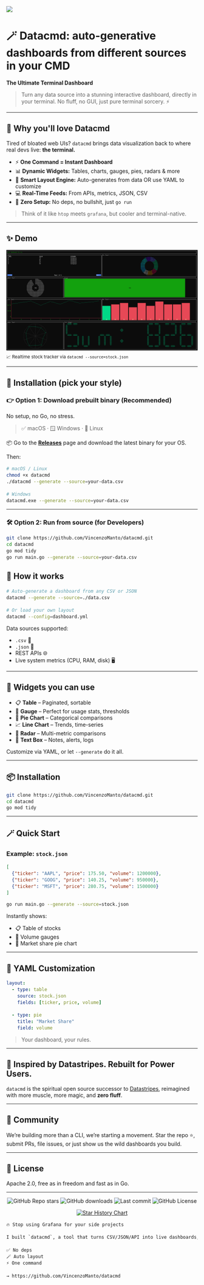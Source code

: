 ![](https://goreportcard.com/report/github.com/VincenzoManto/Datacmd)


# 🪄 Datacmd: auto-generative dashboards from different sources in your CMD

**The Ultimate Terminal Dashboard**

> Turn any data source into a stunning interactive dashboard,  directly in your terminal. No fluff, no GUI, just pure terminal sorcery. ⚡

---

## 🚀 Why you'll love Datacmd

Tired of bloated web UIs? `datacmd` brings data visualization back to where real devs live: **the terminal.**

- ⚡ **One Command = Instant Dashboard**
- 📊 **Dynamic Widgets:** Tables, charts, gauges, pies, radars & more
- 🧠 **Smart Layout Engine:** Auto-generates from data OR use YAML to customize
- 💻 **Real-Time Feeds:** From APIs, metrics, JSON, CSV
- 🧼 **Zero Setup:** No deps, no bullshit,  just `go run`

> Think of it like `htop` meets `grafana`, but cooler and terminal-native.

---

## ✨ Demo

![screen-gif](doc/screen.png)  
<sub>📈 Realtime stock tracker via `datacmd --source=stock.json`</sub>

---

## 🧰 Installation (pick your style)

### 👉 Option 1: **Download prebuilt binary (Recommended)**

No setup, no Go, no stress.

> ✅ macOS · 🪟 Windows · 🐧 Linux

📦 Go to the [**Releases**](https://github.com/VincenzoManto/datacmd/releases) page and download the latest binary for your OS.

Then:

```bash
# macOS / Linux
chmod +x datacmd
./datacmd --generate --source=your-data.csv

# Windows
datacmd.exe --generate --source=your-data.csv
```

---

### 🛠 Option 2: **Run from source (for Developers)**

```bash
git clone https://github.com/VincenzoManto/datacmd.git
cd datacmd
go mod tidy
go run main.go --generate --source=your-data.csv
```


## 🧠 How it works

```bash
# Auto-generate a dashboard from any CSV or JSON
datacmd --generate --source=./data.csv

# Or load your own layout
datacmd --config=dashboard.yml
```

Data sources supported:

* `.csv` 📂
* `.json` 📜
* REST APIs 🌐
* Live system metrics (CPU, RAM, disk) 🖥️

---

## 🧩 Widgets you can use

* 📋 **Table** – Paginated, sortable
* 🎯 **Gauge** – Perfect for usage stats, thresholds
* 🍰 **Pie Chart** – Categorical comparisons
* 📈 **Line Chart** – Trends, time-series
* 📡 **Radar** – Multi-metric comparisons
* 💬 **Text Box** – Notes, alerts, logs

Customize via YAML, or let `--generate` do it all.

---

## 📦 Installation

```bash
git clone https://github.com/VincenzoManto/datacmd.git
cd datacmd
go mod tidy
```

---

## 🪄 Quick Start

### Example: `stock.json`

```json
[
  {"ticker": "AAPL", "price": 175.50, "volume": 1200000},
  {"ticker": "GOOG", "price": 140.25, "volume": 950000},
  {"ticker": "MSFT", "price": 280.75, "volume": 1500000}
]
```

```bash
go run main.go --generate --source=stock.json
```

Instantly shows:

* 📋 Table of stocks
* 🎯 Volume gauges
* 🍰 Market share pie chart

---

## 🎨 YAML Customization

```yaml
layout:
  - type: table
    source: stock.json
    fields: [ticker, price, volume]

  - type: pie
    title: "Market Share"
    field: volume
```

> Your dashboard, your rules.

---

## 🧬 Inspired by Datastripes. Rebuilt for Power Users.

`datacmd` is the spiritual open source successor to [Datastripes](https://datastripes.com), reimagined with more muscle, more magic, and **zero fluff**.

---

## 🤝 Community

We’re building more than a CLI,  we’re starting a movement.
Star the repo ⭐, submit PRs, file issues, or just show us the wild dashboards you build.

---

## 📝 License

Apache 2.0,  free as in freedom and fast as in Go.

---

<p align="center">
  <img alt="GitHub Repo stars" src="https://img.shields.io/github/stars/VincenzoManto/datacmd?style=social">
  <img alt="GitHub downloads" src="https://img.shields.io/github/downloads/VincenzoManto/datacmd/total">
  <img alt="Last commit" src="https://img.shields.io/github/last-commit/VincenzoManto/datacmd">
  <img alt="GitHub License" src="https://img.shields.io/github/license/VincenzoManto/datacmd">
</p>

<p align="center">
  <a href="https://star-history.com/#VincenzoManto/datacmd&Date">
    <img src="https://api.star-history.com/svg?repos=VincenzoManto/datacmd&type=Date" alt="Star History Chart">
  </a>
</p>


```txt
🔥 Stop using Grafana for your side projects

I built `datacmd`, a tool that turns CSV/JSON/API into live dashboards,  directly in your terminal

✅ No deps
🪄 Auto layout
⚡ One command

→ https://github.com/VincenzoManto/datacmd
